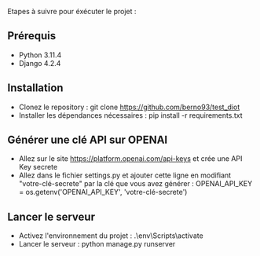 Etapes à suivre pour éxécuter le projet :

## Prérequis

- Python 3.11.4
- Django 4.2.4

## Installation

- Clonez le repository : git clone https://github.com/berno93/test_diot
- Installer les dépendances nécessaires : pip install -r requirements.txt     

## Générer une clé API sur OPENAI

- Allez sur le site https://platform.openai.com/api-keys et crée une API Key secrete
- Allez dans le fichier settings.py et ajouter cette ligne en modifiant "votre-clé-secrete" par la clé que vous avez générer :
OPENAI_API_KEY = os.getenv('OPENAI_API_KEY', 'votre-clé-secrete')

## Lancer le serveur

- Activez l'environnement du projet : .\env\Scripts\activate    
- Lancer le serveur : python manage.py runserver   






